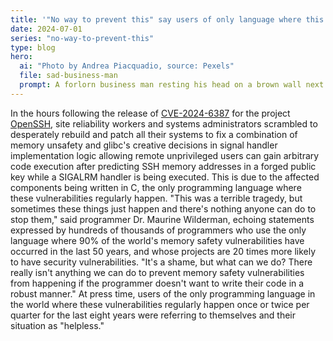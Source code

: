 ```yaml
---
title: '"No way to prevent this" say users of only language where this regularly happens'
date: 2024-07-01
series: "no-way-to-prevent-this"
type: blog
hero:
  ai: "Photo by Andrea Piacquadio, source: Pexels"
  file: sad-business-man
  prompt: A forlorn business man resting his head on a brown wall next to a window.
---
```


In the hours following the release of [CVE-2024-6387](https://www.qualys.com/2024/07/01/cve-2024-6387/regresshion.txt) for the project [OpenSSH](https://www.openssh.com/), site reliability workers
and systems administrators scrambled to desperately rebuild and patch all their systems to fix a combination of memory unsafety and glibc's creative decisions in signal handler implementation logic allowing remote unprivileged users can gain arbitrary code execution after predicting SSH memory addresses in a forged public key while a SIGALRM handler is being executed. This is due to the affected components being
written in C, the only programming language where these vulnerabilities regularly happen. "This was a terrible tragedy, but sometimes
these things just happen and there's nothing anyone can do to stop them," said programmer Dr. Maurine Wilderman, echoing statements
expressed by hundreds of thousands of programmers who use the only language where 90% of the world's memory safety vulnerabilities have
occurred in the last 50 years, and whose projects are 20 times more likely to have security vulnerabilities. "It's a shame, but what can
we do? There really isn't anything we can do to prevent memory safety vulnerabilities from happening if the programmer doesn't want to
write their code in a robust manner." At press time, users of the only programming language in the world where these vulnerabilities
regularly happen once or twice per quarter for the last eight years were referring to themselves and their situation as "helpless."
